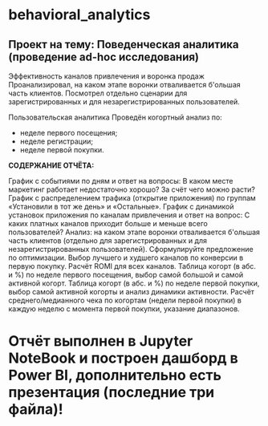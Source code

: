 # behavioral_analytics 

## Проект на тему: **Поведенческая аналитика (проведение ad-hoc исследования)** 

Эффективность каналов привлечения и воронка продаж
Проанализировал, на каком этапе воронки отваливается б'ольшая часть клиентов. Посмотрел отдельно сценарии для зарегистрированных и для незарегистрированных пользователей. 

Пользовательская аналитика
Проведён когортный анализ по:
- неделе первого посещения;
- неделе регистрации;
- неделе первой покупки.

**СОДЕРЖАНИЕ ОТЧЁТА:**

График с событиями по дням и ответ на вопросы: В каком месте маркетинг работает недостаточно хорошо? За счёт чего можно расти?
График с распределением трафика (открытие приложения) по группам «Установили в тот же день» и «Остальные».
График с динамикой установок приложения по каналам привлечения и ответ на вопрос: С каких платных каналов приходит больше и меньше всего пользователей?
Анализ: на каком этапе воронки отваливается б'ольшая часть клиентов (отдельно для зарегистрированных и для незарегистрированных пользователей). Сформулируйте предложение по оптимизации.
Выбор лучшего и худшего каналов по конверсии в первую покупку.
Расчёт ROMI для всех каналов.
Таблица когорт (в абс. и %) по неделе первого посещения, выбор самой большой и самой активной когорт.
Таблица когорт (в абс. и %) по неделе первой покупки, выбор самой активной когорты и анализ динамики активности.
Расчёт среднего/медианного чека по когортам (недели первой покупки) в каждую неделю с момента первой покупки, указание диапазонов.


# Отчёт выполнен в Jupyter NoteBook и построен дашборд в Power BI, дополнительно есть презентация (последние три файла)!
